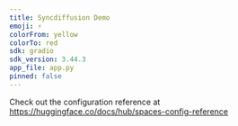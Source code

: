 ```yaml
---
title: Syncdiffusion Demo
emoji: ⚡
colorFrom: yellow
colorTo: red
sdk: gradio
sdk_version: 3.44.3
app_file: app.py
pinned: false
---
```


Check out the configuration reference at https://huggingface.co/docs/hub/spaces-config-reference

